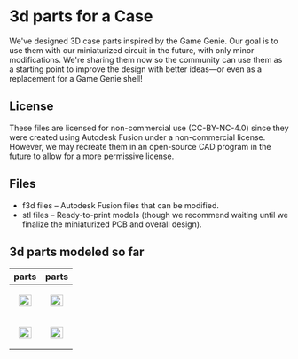 # 3d parts for a Case

We've designed 3D case parts inspired by the Game Genie. Our goal is to use them with our miniaturized circuit in the future, with only minor modifications. We're sharing them now so the community can use them as a starting point to improve the design with better ideas—or even as a replacement for a Game Genie shell!

## License

These files are licensed for non-commercial use (CC-BY-NC-4.0) since they were created using Autodesk Fusion under a non-commercial license. However, we may recreate them in an open-source CAD program in the future to allow for a more permissive license.

## Files

- f3d files – Autodesk Fusion files that can be modified.
- stl files – Ready-to-print models (though we recommend waiting until we finalize the miniaturized PCB and overall design).

## 3d parts modeled so far

| parts | parts |
|---|---|
|<p align="center"><img width="75%" src="https://github.com/odelot/nes-ra-adapter/blob/main/images/case-cartridge-back.png"/></p>|<p align="center"><img width="75%" src="https://github.com/odelot/nes-ra-adapter/blob/main/images/case-cartridge-front.png"/></p>|
|<p align="center"><img width="75%"  src="https://github.com/odelot/nes-ra-adapter/blob/main/images/case-handle.png"/></p>|<p align="center"><img width="75%" src="https://github.com/odelot/nes-ra-adapter/blob/main/images/case-screen.png"/></p>|
